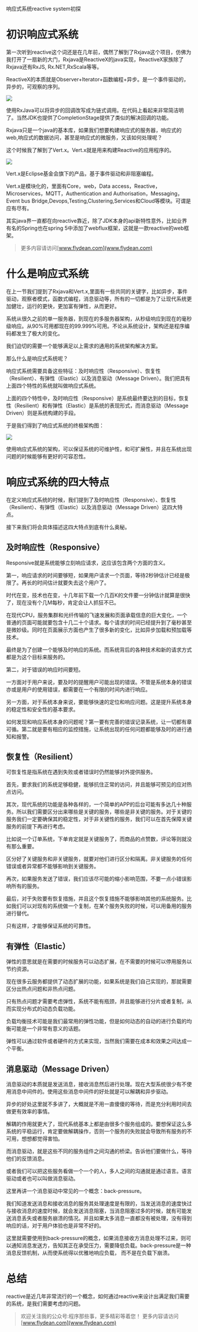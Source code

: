 响应式系统reactive system初探

# 初识响应式系统

第一次听到reactive这个词还是在几年前，偶然了解到了Rxjava这个项目，仿佛为我打开了一扇新的大门，Rxjava是ReactiveX的java实现，ReactiveX家族除了Rxjava还有RxJS, Rx.NET,RxScala等等。

ReactiveX的本质就是Observer+Iterator+函数编程+异步。是一个事件驱动的，异步的，可观察的序列。

![](https://img-blog.csdnimg.cn/20200502121222632.png)

使用RxJava可以将异步的回调改写成为链式调用。在代码上看起来非常简洁明了。当然JDK也提供了CompletionStage提供了类似的解决回调的功能。

Rxjava只是一个java的基本库，如果我们想要构建响应式的服务器，响应式的web,响应式的数据访问，甚至是响应式的微服务，又该如何处理呢？

这个时候我了解到了Vert.x。Vert.x就是用来构建Reactive的应用程序的。

![](https://img-blog.csdnimg.cn/20200502121917810.png)

Vert.x是Eclipse基金会旗下的产品，基于事件驱动和非阻塞编程。

Vert.x是模块化的，里面有Core，web，Data access，Reactive，Microservices，MQTT，Authentication and Authorisation，Messaging，Event bus Bridge,Devops,Testing,Clustering,Services和Cloud等模块。可谓是应有尽有。

其实java界一直都在向reactive靠近，除了JDK本身的api新特性意外，比如业界有名的Spring也在spring 5中添加了webflux框架，这就是一款reactive的web框架。

> 更多内容请访问[www.flydean.com](www.flydean.com)

# 什么是响应式系统

在上一节我们提到了Rxjava和Vert.x,里面有一些共同的关键字，比如异步，事件驱动，观察者模式，函数式编程，消息驱动等，所有的一切都是为了让现代系统更加健壮，运行的更快，更加富有弹性，从而更好。

系统从很久之前的单一服务器，到现在的多服务器架构，从秒级响应到现在的毫秒级响应。从90%可用都现在的99.999%可用。不论从系统设计，架构还是程序编码都发生了极大的变化。

我们迫切的需要一个能够满足以上需求的通用的系统架构解决方案。

那么什么是响应式系统呢？

响应式系统需要具备这些特征：及时响应性（Responsive）、恢复性（Resilient）、有弹性（Elastic）以及消息驱动（Message Driven）。我们把具有上面四个特性的系统就叫做响应式系统。

上面的四个特性中，及时响应性（Responsive）是系统最终要达到的目标，恢复性（Resilient）和有弹性（Elastic）是系统的表现形式，而消息驱动（Message Driven）则是系统构建的手段。

于是我们得到了响应式系统的终极架构图：

![](https://img-blog.csdnimg.cn/20200502172649359.png)

使用响应式系统的架构，可以保证系统的可维护性，和可扩展性，并且在系统出现问题的时候能够有更好的可容忍性。

# 响应式系统的四大特点

在定义响应式系统的时候，我们提到了及时响应性（Responsive）、恢复性（Resilient）、有弹性（Elastic）以及消息驱动（Message Driven）这四大特点。

接下来我们将会具体描述这四大特点到底有什么奥秘。

## 及时响应性（Responsive）

Responsive就是系统能够立刻响应请求，这应该包含两个方面的含义。

第一，响应请求的时间要够短，如果用户请求一个页面，等待2秒钟估计已经是极限了。再长的时间估计就要失去这个用户了。

时代在变，技术也在变，十几年前下载一个几百K的文件要一分钟估计就算是很快了，现在没有个几M每秒，肯定会让人抓狂不已。

在现代CPU，服务集群和光纤传输的飞速发展和页面承载信息的巨大变化，一个普通的页面可能就要包含十几二十个请求。每个请求的时间已经提升到了毫秒甚至是微妙级。同时在页面展示方面也产生了很多新的变化，比如异步加载和预加载等技术。

最终是为了创建一个能够及时响应的系统。而系统背后的各种技术和新的请求方式都是为这个目标来服务的。

第二，对于错误的响应时间要短。

一方面对于用户来说，要及时的提醒用户可能出现的错误。不管是系统本身的错误亦或是用户的使用错误，都需要在一个有限的时间内进行响应。

另一方面，对于系统本身来说，要能够快速的定位和响应问题。这是提升系统本身的稳定性和安全性的基本要求。

如何发现和响应系统本身的问题呢？第一要有完善的错误记录系统，让一切都有章可循。第二就是要有相应的监控措施，让系统出现的任何问题都能够及时的进行通知和报警。

## 恢复性（Resilient）

可恢复性是指系统在遇到失败或者错误时仍然能够对外提供服务。

首先，要求我们的系统足够稳健，能够抗住正常的访问，并且能够可预见的应对热点访问。

其次，现代系统的功能是各种各样的，一个简单的APP的后台可能有多达几十种服务。所以我们需要区分出来哪些是关键的服务，哪些是非关键的服务。对于关键的服务我们一定要确保其的稳定性，对于非关键性的服务，我们可以在首先保障关键服务的前提下再进行考虑。

比如说一个订单系统，下单肯定就是关键服务了，而商品的点赞数，评论等则就没有那么重要。

区分好了关键服务和非关键服务，就要对他们进行区分和隔离。非关键服务的任何错误或者异常都不能够影响到关键服务。

再次，如果服务发送了错误，我们应该尽可能的缩小影响范围，不要一点小错误影响所有的服务。

最后，对于失败要有恢复措施，并且这个恢复措施不能够影响其他的系统服务。比如我们可以对现有的系统做一个复制，在某个服务失败的时候，可以用备用的服务进行替代。

只有这样，才能够保证系统的可靠性。

## 有弹性（Elastic）

弹性的意思就是在需要的时候服务可以动态扩展，在不需要的时候可以停用服务以节约资源。

现在很多云服务都提供了动态扩展的功能，如果系统是我们自己实现的，那就需要区分出热点问题和非热点问题。

只有热点问题才需要考虑弹性，系统不能有瓶颈，并且能够进行分片或者复制，从而实现分布式的动态负载功能。

负载均衡技术可能是我们最常用的弹性功能，但是如何动态的自动的进行负载的均衡可能是一个非常有意义的话题。

弹性可以通过软件或者硬件的方式来实现，当然我们需要在成本和效果之间达成一个平衡。

## 消息驱动（Message Driven）

消息驱动的本质就是发送消息，接收消息然后进行处理。现在大型系统很少有不使用消息中间件的。使用这些消息中间件的好处就是可以解耦和异步驱动。

异步的好处这里就不多讲了，大概就是不用一直傻傻的等待，而是充分利用时间去做更有效率的事情。

解耦的作用就更大了，现代系统基本上都是由很多个服务组成的。要想保证这么多系统的平稳运行，肯定要做解耦操作，否则一个服务的失败就会导致所有服务的不可用，想想都觉得害怕。

而消息驱动，就是这些不同的服务组件之间沟通的桥梁。告诉他们要做什么，等待他们的反馈消息。

或者我们可以把这些服务看做一个一个的人，多人之间的沟通就是通过语言。语言驱动或者也可以叫做消息驱动。

这里再讲一个消息驱动中常见的一个概念：back-pressure。

我们知道发送消息和接收消息的服务其处理速度是有限的，当发送消息的速度快过与接收消息的速度时候，就会发送消息阻塞，当消息阻塞过多的时候，就有可能发送消息丢失或者服务崩溃的情况。并且如果太多消息一直都没有被处理，没有得到响应的话，对于用户体验也是非常不好的。

这里就需要使用到back-pressure的概念，如果消息接收方消息处理不过来，则可以通知消息发送方，告知其正在承受压力，需要降低负载。back-pressure是一种消息反馈机制，从而使系统得以优雅地响应负载， 而不是在负载下崩溃。

# 总结

reactive是近几年非常流行的一个概念，如何通过reactive来设计出满足我们需要的系统，是我们需要考虑的问题。


> 欢迎关注我的公众号:程序那些事，更多精彩等着您！
> 更多内容请访问 [www.flydean.com](www.flydean.com)






